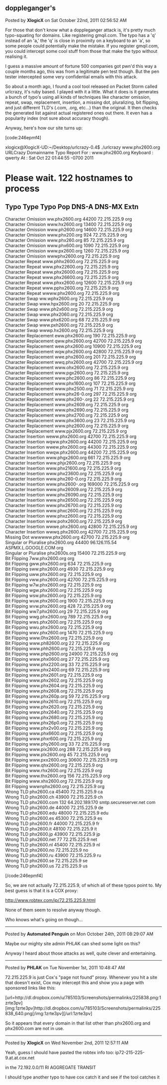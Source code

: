 ## doppleganger's
Posted by **XlogicX** on Sat October 22nd, 2011 02:56:52 AM

For those that don't know what a doppleganger attack is, it's pretty much typo-squating for domains. Like registering gmqil.com. The typo has a 'q' instead of an 'a,' the 'q' is close in proximity on a keyboard to an 'a', so some people could potentially make the mistake. If you register gmqil.com, you could intercept some cool stuff from those that make the typo without realising it.

I guess a massive amount of fortune 500 companies got pwn'd this way a couple months ago, this was from a legitimate pen test though. But the pen tester intercepted some very confidential emails with this attack.

So about a month ago, I found a cool tool released on Packet Storm called urlcrazy, it's ruby based. I played with it a little. What it does is it generates a bunch of typo's using all kinds of techniques like character omission, repeat, swap, replacement, insertion, a missing dot, pluralizing, bit flipping, and just different TLD's (.com, .org, etc...) than the original. It then checks the generated list against actual registered ones out there. It even has a popularity index (not sure about accuracy though).

Anyway, here's how our site turns up:

[code:246epmf4]

xlogicx@XlogicX-UD&#58;~/Desktop/urlcrazy-0&#46;4$ &#46;/urlcrazy www&#46;phx2600&#46;org
URLCrazy Domainname Typo Report
For       &#58; www&#46;phx2600&#46;org
Keyboard  &#58; qwerty
At        &#58; Sat Oct 22 01&#58;44&#58;55 -0700 2011

# Please wait&#46; 122 hostnames to process
Typo Type              Typo                Pop     DNS-A           DNS-MX                 Extn  
------------------------------------------------------------------------------------------------
Character Omission     ww&#46;phx2600&#46;org      44200   72&#46;215&#46;225&#46;9                           org   
Character Omission     www&#46;hx2600&#46;org      13400   72&#46;215&#46;225&#46;9                           org   
Character Omission     www&#46;ph2600&#46;org      14600   72&#46;215&#46;225&#46;9                           org   
Character Omission     www&#46;phx200&#46;org      924     72&#46;215&#46;225&#46;9                           org   
Character Omission     www&#46;phx260&#46;org      85      72&#46;215&#46;225&#46;9                           org   
Character Omission     www&#46;phx600&#46;org      1090    72&#46;215&#46;225&#46;9                           org   
Character Omission     www&#46;px2600&#46;org      1260    72&#46;215&#46;225&#46;9                           org   
Character Omission     wwwphx2600&#46;org              72&#46;215&#46;225&#46;9                           org   
Character Repeat       www&#46;phhx2600&#46;org            72&#46;215&#46;225&#46;9                           org   
Character Repeat       www&#46;phx22600&#46;org            72&#46;215&#46;225&#46;9                           org   
Character Repeat       www&#46;phx26000&#46;org            72&#46;215&#46;225&#46;9                           org   
Character Repeat       www&#46;phx26600&#46;org            72&#46;215&#46;225&#46;9                           org   
Character Repeat       www&#46;phxx2600&#46;org    12600   72&#46;215&#46;225&#46;9                           org   
Character Repeat       www&#46;pphx2600&#46;org            72&#46;215&#46;225&#46;9                           org   
Character Repeat       wwww&#46;phx2600&#46;org            72&#46;215&#46;225&#46;9                           org   
Character Swap         ww&#46;wphx2600&#46;org             72&#46;215&#46;225&#46;9                           org   
Character Swap         www&#46;hpx2600&#46;org     20      72&#46;215&#46;225&#46;9                           org   
Character Swap         www&#46;ph2x600&#46;org             72&#46;215&#46;225&#46;9                           org   
Character Swap         www&#46;phx2060&#46;org             72&#46;215&#46;225&#46;9                           org   
Character Swap         www&#46;phx6200&#46;org     68      72&#46;215&#46;225&#46;9                           org   
Character Swap         www&#46;pxh2600&#46;org             72&#46;215&#46;225&#46;9                           org   
Character Swap         wwwp&#46;hx2600&#46;org             72&#46;215&#46;225&#46;9                           org   
Character Replacement  eww&#46;phx2600&#46;org     190     72&#46;215&#46;225&#46;9                           org   
Character Replacement  qww&#46;phx2600&#46;org     42700   72&#46;215&#46;225&#46;9                           org   
Character Replacement  wew&#46;phx2600&#46;org     10900   72&#46;215&#46;225&#46;9                           org   
Character Replacement  wqw&#46;phx2600&#46;org     42800   72&#46;215&#46;225&#46;9                           org   
Character Replacement  wwe&#46;phx2600&#46;org     201     72&#46;215&#46;225&#46;9                           org   
Character Replacement  wwq&#46;phx2600&#46;org     42700   72&#46;215&#46;225&#46;9                           org   
Character Replacement  www&#46;ohx2600&#46;org             72&#46;215&#46;225&#46;9                           org   
Character Replacement  www&#46;pgx2600&#46;org             72&#46;215&#46;225&#46;9                           org   
Character Replacement  www&#46;phc2600&#46;org     86      72&#46;215&#46;225&#46;9                           org   
Character Replacement  www&#46;phx1600&#46;org     107     72&#46;215&#46;225&#46;9                           org   
Character Replacement  www&#46;phx2500&#46;org     71      72&#46;215&#46;225&#46;9                           org   
Character Replacement  www&#46;phx26-0&#46;org     297     72&#46;215&#46;225&#46;9                           org   
Character Replacement  www&#46;phx260-&#46;org     22      72&#46;215&#46;225&#46;9                           org   
Character Replacement  www&#46;phx2609&#46;org             72&#46;215&#46;225&#46;9                           org   
Character Replacement  www&#46;phx2690&#46;org             72&#46;215&#46;225&#46;9                           org   
Character Replacement  www&#46;phx2700&#46;org             72&#46;215&#46;225&#46;9                           org   
Character Replacement  www&#46;phx3600&#46;org     23      72&#46;215&#46;225&#46;9                           org   
Character Replacement  www&#46;phz2600&#46;org             72&#46;215&#46;225&#46;9                           org   
Character Replacement  www&#46;pjx2600&#46;org             72&#46;215&#46;225&#46;9                           org   
Character Insertion    weww&#46;phx2600&#46;org    42700   72&#46;215&#46;225&#46;9                           org   
Character Insertion    wqww&#46;phx2600&#46;org    44200   72&#46;215&#46;225&#46;9                           org   
Character Insertion    wwew&#46;phx2600&#46;org    44300   72&#46;215&#46;225&#46;9                           org   
Character Insertion    wwqw&#46;phx2600&#46;org    44200   72&#46;215&#46;225&#46;9                           org   
Character Insertion    www&#46;phgx2600&#46;org    661     72&#46;215&#46;225&#46;9                           org   
Character Insertion    www&#46;phjx2600&#46;org            72&#46;215&#46;225&#46;9                           org   
Character Insertion    www&#46;phx21600&#46;org            72&#46;215&#46;225&#46;9                           org   
Character Insertion    www&#46;phx23600&#46;org            72&#46;215&#46;225&#46;9                           org   
Character Insertion    www&#46;phx260-0&#46;org            72&#46;215&#46;225&#46;9                           org   
Character Insertion    www&#46;phx2600-&#46;org    169000  72&#46;215&#46;225&#46;9                           org   
Character Insertion    www&#46;phx26009&#46;org            72&#46;215&#46;225&#46;9                           org   
Character Insertion    www&#46;phx26090&#46;org            72&#46;215&#46;225&#46;9                           org   
Character Insertion    www&#46;phx26500&#46;org            72&#46;215&#46;225&#46;9                           org   
Character Insertion    www&#46;phx26700&#46;org            72&#46;215&#46;225&#46;9                           org   
Character Insertion    www&#46;phxc2600&#46;org            72&#46;215&#46;225&#46;9                           org   
Character Insertion    www&#46;phxz2600&#46;org            72&#46;215&#46;225&#46;9                           org   
Character Insertion    www&#46;pohx2600&#46;org            72&#46;215&#46;225&#46;9                           org   
Character Insertion    wwwe&#46;phx2600&#46;org    42800   72&#46;215&#46;225&#46;9                           org   
Character Insertion    wwwq&#46;phx2600&#46;org    42700   72&#46;215&#46;225&#46;9                           org   
Missing Dot            wwwwww&#46;phx2600&#46;org  42700   72&#46;215&#46;225&#46;9                           org   
Singular or Pluralise  phx2600&#46;org         44400   96&#46;126&#46;115&#46;54   ASPMX&#46;L&#46;GOOGLE&#46;COM     org   
Singular or Pluralise  phx2600s&#46;org        15400   72&#46;215&#46;225&#46;9                           org   
Bit Flipping           7ww&#46;phx2600&#46;org                                                    org   
Bit Flipping           gww&#46;phx2600&#46;org     634     72&#46;215&#46;225&#46;9                           org   
Bit Flipping           sww&#46;phx2600&#46;org     4930    72&#46;215&#46;225&#46;9                           org   
Bit Flipping           uww&#46;phx2600&#46;org             72&#46;215&#46;225&#46;9                           org   
Bit Flipping           vww&#46;phx2600&#46;org     42700   72&#46;215&#46;225&#46;9                           org   
Bit Flipping           w7w&#46;phx2600&#46;org             72&#46;215&#46;225&#46;9                           org   
Bit Flipping           wgw&#46;phx2600&#46;org             72&#46;215&#46;225&#46;9                           org   
Bit Flipping           wsw&#46;phx2600&#46;org             72&#46;215&#46;225&#46;9                           org   
Bit Flipping           wuw&#46;phx2600&#46;org     1900    72&#46;215&#46;225&#46;9                           org   
Bit Flipping           wvw&#46;phx2600&#46;org     428     72&#46;215&#46;225&#46;9                           org   
Bit Flipping           ww7&#46;phx2600&#46;org     29      72&#46;215&#46;225&#46;9                           org   
Bit Flipping           wwg&#46;phx2600&#46;org     789     72&#46;215&#46;225&#46;9                           org   
Bit Flipping           wws&#46;phx2600&#46;org             72&#46;215&#46;225&#46;9                           org   
Bit Flipping           wwu&#46;phx2600&#46;org             72&#46;215&#46;225&#46;9                           org   
Bit Flipping           wwv&#46;phx2600&#46;org     1470    72&#46;215&#46;225&#46;9                           org   
Bit Flipping           www&#46;0hx2600&#46;org             72&#46;215&#46;225&#46;9                           org   
Bit Flipping           www&#46;ph82600&#46;org     22      72&#46;215&#46;225&#46;9                           org   
Bit Flipping           www&#46;phh2600&#46;org             72&#46;215&#46;225&#46;9                           org   
Bit Flipping           www&#46;php2600&#46;org     24900   72&#46;215&#46;225&#46;9                           org   
Bit Flipping           www&#46;phx0600&#46;org     27      72&#46;215&#46;225&#46;9                           org   
Bit Flipping           www&#46;phx2200&#46;org     33      72&#46;215&#46;225&#46;9                           org   
Bit Flipping           www&#46;phx2400&#46;org     69      72&#46;215&#46;225&#46;9                           org   
Bit Flipping           www&#46;phx2601&#46;org             72&#46;215&#46;225&#46;9                           org   
Bit Flipping           www&#46;phx2602&#46;org             72&#46;215&#46;225&#46;9                           org   
Bit Flipping           www&#46;phx2604&#46;org             72&#46;215&#46;225&#46;9                           org   
Bit Flipping           www&#46;phx2608&#46;org             72&#46;215&#46;225&#46;9                           org   
Bit Flipping           www&#46;phx260p&#46;org     59      72&#46;215&#46;225&#46;9                           org   
Bit Flipping           www&#46;phx2610&#46;org             72&#46;215&#46;225&#46;9                           org   
Bit Flipping           www&#46;phx2620&#46;org             72&#46;215&#46;225&#46;9                           org   
Bit Flipping           www&#46;phx2640&#46;org             72&#46;215&#46;225&#46;9                           org   
Bit Flipping           www&#46;phx2680&#46;org             72&#46;215&#46;225&#46;9                           org   
Bit Flipping           www&#46;phx26p0&#46;org             72&#46;215&#46;225&#46;9                           org   
Bit Flipping           www&#46;phx2v00&#46;org             72&#46;215&#46;225&#46;9                           org   
Bit Flipping           www&#46;phx6600&#46;org             72&#46;215&#46;225&#46;9                           org   
Bit Flipping           www&#46;phxr600&#46;org             72&#46;215&#46;225&#46;9                           org   
Bit Flipping           www&#46;phy2600&#46;org     33      72&#46;215&#46;225&#46;9                           org   
Bit Flipping           www&#46;pix2600&#46;org     288     72&#46;215&#46;225&#46;9                           org   
Bit Flipping           www&#46;plx2600&#46;org     45      72&#46;215&#46;225&#46;9                           org   
Bit Flipping           www&#46;pxx2600&#46;org     30600   72&#46;215&#46;225&#46;9                           org   
Bit Flipping           www&#46;qhx2600&#46;org             72&#46;215&#46;225&#46;9                           org   
Bit Flipping           www&#46;rhx2600&#46;org             72&#46;215&#46;225&#46;9                           org   
Bit Flipping           www&#46;thx2600&#46;org     156     72&#46;215&#46;225&#46;9                           org   
Bit Flipping           www&#46;xhx2600&#46;org             72&#46;215&#46;225&#46;9                           org   
Bit Flipping           wwwnphx2600&#46;org             72&#46;215&#46;225&#46;9                           org   
Wrong TLD              phx2600&#46;ca          45400   72&#46;215&#46;225&#46;9                           ca    
Wrong TLD              phx2600&#46;ch          43900   72&#46;215&#46;225&#46;9                           ch    
Wrong TLD              phx2600&#46;com         132     64&#46;202&#46;189&#46;170  smtp&#46;secureserver&#46;net  com   
Wrong TLD              phx2600&#46;de          44000   72&#46;215&#46;225&#46;9                           de    
Wrong TLD              phx2600&#46;edu         48000   72&#46;215&#46;225&#46;9                           edu   
Wrong TLD              phx2600&#46;es          45300   72&#46;215&#46;225&#46;9                           es    
Wrong TLD              phx2600&#46;fr          44000   72&#46;215&#46;225&#46;9                           fr    
Wrong TLD              phx2600&#46;it          48100   72&#46;215&#46;225&#46;9                           it    
Wrong TLD              phx2600&#46;jp          43900   72&#46;215&#46;225&#46;9                           jp    
Wrong TLD              phx2600&#46;net         77      72&#46;215&#46;225&#46;9                           net   
Wrong TLD              phx2600&#46;nl          45400   72&#46;215&#46;225&#46;9                           nl    
Wrong TLD              phx2600&#46;no                  72&#46;215&#46;225&#46;9                           no    
Wrong TLD              phx2600&#46;ru          43900   72&#46;215&#46;225&#46;9                           ru    
Wrong TLD              phx2600&#46;se                  72&#46;215&#46;225&#46;9                           se    
Wrong TLD              phx2600&#46;us                  72&#46;215&#46;225&#46;9                           us    

[/code:246epmf4]

So, we are not actually 72.215.225.9, of which all of these typos point to. My best guess is that it is a COX proxy:
<!-- m --><a class="postlink" href="http://www.robtex.com/ip/72.215.225.9.html">http://www.robtex.com/ip/72.215.225.9.html</a><!-- m -->
None of them seem to resolve anyway though.

Who knows what's going on though...

--------------------------------------------------------------------------------

Posted by **Automated Penguin** on Mon October 24th, 2011 08:29:07 AM

Maybe our mighty site admin PHLAK can shed some light on this?

Anyway I heard about those attacks as well, quite clever and entertaining.

--------------------------------------------------------------------------------

Posted by **PHLAK** on Tue November 1st, 2011 10:48:47 AM

72.215.225.9 is just Cox's &quot;page not found&quot; proxy.  Whenever you hit a site that doesn't exist, Cox may intercept this and show you a page with sponsored links like this:

[url=http&#58;//dl&#46;dropbox&#46;com/u/785103/Screenshots/permalinks/225838&#46;png:1zrte3pv][img:1zrte3pv]http&#58;//dl&#46;dropbox&#46;com/u/785103/Screenshots/permalinks/225838_640&#46;png[/img:1zrte3pv][/url:1zrte3pv]

So it appears that every domain in that list other than phx2600.org and phx2600.com are not in use.

--------------------------------------------------------------------------------

Posted by **XlogicX** on Wed November 2nd, 2011 12:57:11 AM

Yeah, guess I should have pasted the robtex info too:
ip72-215-225-9.at.at.cox.net

in the  72.192.0.0/11 RI AGGREGATE TRANSIT

I should type another typo to have cox catch it and see if the tool catches it

